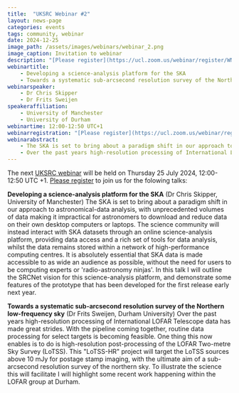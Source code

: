 ```yaml
---
title:  "UKSRC Webinar #2"
layout: news-page
categories: events
tags: community, webinar
date: 2024-12-25
image_path: /assets/images/webinars/webinar_2.png
image_caption: Invitation to webinar
description: "[Please register](https://ucl.zoom.us/webinar/register/WN_vIEHTvaWTLyMgl25njSgaA#/registration) to join us for the folowing talks:"
webinartitle: 
    - Developing a science-analysis platform for the SKA 
    - Towards a systematic sub-arcsecond resolution survey of the Northern low-frequency sky
webinarspeaker: 
    - Dr Chris Skipper
    - Dr Frits Sweijen
speakeraffiliation: 
    - University of Manchester
    - University of Durham
webinartime: 12:00-12:50 UTC+1
webinarregistration: "[Please register](https://ucl.zoom.us/webinar/register/WN_vIEHTvaWTLyMgl25njSgaA#/registration) to join us for the folowing talks:"
webinarabstract: 
    - The SKA is set to bring about a paradigm shift in our approach to astronomical-data analysis, with unprecedented volumes of data making it impractical for astronomers to download and reduce data on their own desktop computers or laptops. The science community will instead interact with SKA datasets through an online science-analysis platform, providing data access and a rich set of tools for data analysis, whilst the data remains stored within a network of high-performance computing centres. It is absolutely essential that SKA data is made accessible to as wide an audience as possible, without the need for users to be computing experts or 'radio-astronomy ninjas'. In this talk I will outline the SRCNet vision for this science-analysis platform, and demonstrate some features of the prototype that has been developed for the first release early next year.
    - Over the past years high-resolution processing of International LOFAR Telescope data has made great strides. With the pipeline coming together, routine data processing for select targets is becoming feasible. One thing this now enables is to do is high-resolution post-processing of the LOFAR Two-metre Sky Survey (LoTSS). This "LoTSS-HR" project will target the LoTSS sources above 10 mJy for postage stamp imaging, with the ultimate aim of a sub-arcsecond resolution survey of the northern sky. To illustrate the science this will facilitate I will highlight some recent work happening within the LOFAR group at Durham.
---
```


The next [UKSRC webinar](https://www.uksrc.org/webinar-series/) will be held on Thursday 25 July 2024, 12:00-12:50 UTC +1. [Please register](https://ucl.zoom.us/webinar/register/WN_vIEHTvaWTLyMgl25njSgaA#/registration) to join us for the folowing talks:

**Developing a science-analysis platform for the SKA** (Dr Chris Skipper, University of Manchester)
The SKA is set to bring about a paradigm shift in our approach to astronomical-data analysis, with unprecedented volumes of data making it impractical for astronomers to download and reduce data on their own desktop computers or laptops. The science community will instead interact with SKA datasets through an online science-analysis platform, providing data access and a rich set of tools for data analysis, whilst the data remains stored within a network of high-performance computing centres. It is absolutely essential that SKA data is made accessible to as wide an audience as possible, without the need for users to be computing experts or 'radio-astronomy ninjas'. In this talk I will outline the SRCNet vision for this science-analysis platform, and demonstrate some features of the prototype that has been developed for the first release early next year.

**Towards a systematic sub-arcsecond resolution survey of the Northern low-frequency sky** (Dr Frits Sweijen, Durham University)
Over the past years high-resolution processing of International LOFAR Telescope data has made great strides. With the pipeline coming together, routine data processing for select targets is becoming feasible. One thing this now enables is to do is high-resolution post-processing of the LOFAR Two-metre Sky Survey (LoTSS). This "LoTSS-HR" project will target the LoTSS sources above 10 mJy for postage stamp imaging, with the ultimate aim of a sub-arcsecond resolution survey of the northern sky. To illustrate the science this will facilitate I will highlight some recent work happening within the LOFAR group at Durham.

